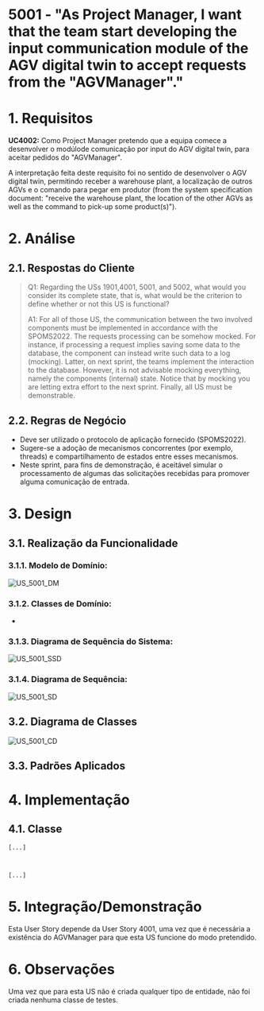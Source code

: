 # 5001 - "As Project Manager,  I want that the team start developing the input communication module of the AGV digital twin to accept requests from the "AGVManager"."



# 1. Requisitos


**UC4002:** Como Project Manager pretendo que a equipa comece a desenvolver o modúlode comunicação por input do AGV digital twin, para aceitar pedidos do "AGVManager".

A interpretação feita deste requisito foi no sentido de desenvolver o AGV digital twin, permitindo receber a warehouse plant, a localização de outros AGVs e o comando para pegar em produtor (from the system specification document: "receive the warehouse plant, the location of the other AGVs as well as the command to pick-up some product(s)").


# 2. Análise

## 2.1. Respostas do Cliente

>Q1: Regarding the USs 1901,4001, 5001, and 5002, what would you consider its complete state, that is, what would be the criterion to define whether or not this US is functional?
>
>A1: For all of those US, the communication between the two involved components must be implemented in accordance with the SPOMS2022. The requests processing can be somehow mocked. For instance, if processing a request implies saving some data to the database, the component can instead write such data to a log (mocking). Latter, on next sprint, the teams implement the interaction to the database. However, it is not advisable mocking everything, namely the components (internal) state. Notice that by mocking you are letting extra effort to the next sprint. Finally, all US must be demonstrable.


## 2.2. Regras de Negócio

* Deve ser utilizado o protocolo de aplicação fornecido (SPOMS2022).
* Sugere-se a adoção de mecanismos concorrentes (por exemplo, threads) e compartilhamento de estados entre esses mecanismos.
* Neste sprint, para fins de demonstração, é aceitável simular o processamento de algumas das solicitações recebidas para promover alguma comunicação de entrada.


# 3. Design



## 3.1. Realização da Funcionalidade


### 3.1.1. Modelo de Domínio:

![US_5001_DM](US_5001_DM.svg)


### 3.1.2. Classes de Domínio:

* 


### 3.1.3. Diagrama de Sequência do Sistema:

![US_5001_SSD](US_5001_SSD.svg)


### 3.1.4. Diagrama de Sequência:

![US_5001_SD](US_5001_SD.svg)



## 3.2. Diagrama de Classes


![US_5001_CD](US_5001_CD.svg)


## 3.3. Padrões Aplicados




# 4. Implementação

## 4.1. Classe 


    [...]

    
    
    [...]


    


# 5. Integração/Demonstração

Esta User Story depende da User Story 4001, uma vez que é necessária a existência do AGVManager para que esta US funcione do modo pretendido.

# 6. Observações

Uma vez que para esta US não é criada qualquer tipo de entidade, não foi criada nenhuma classe de testes.